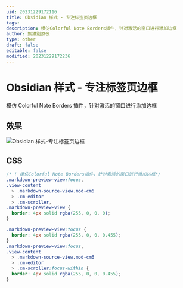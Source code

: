 ```yaml
---
uid: 20231229172116
title: Obsidian 样式 - 专注标签页边框
tags: 
description: 模仿Colorful Note Borders插件，针对激活的窗口进行添加边框
author: 熊猫别熬夜
type: other
draft: false
editable: false
modified: 20231229172236
---
```


# Obsidian 样式 - 专注标签页边框

模仿 Colorful Note Borders 插件，针对激活的窗口进行添加边框

## 效果

![Obsidian 样式-专注标签页边框](https://cdn.pkmer.cn/images/202312291721488.gif!pkmer)

## CSS

```css
/* ! 模仿Colorful Note Borders插件，针对激活的窗口进行添加边框*/
.markdown-preview-view:focus,
.view-content
  > .markdown-source-view.mod-cm6
  > .cm-editor
  > .cm-scroller,
.markdown-preview-view {
  border: 4px solid rgba(255, 0, 0, 0);
}

.markdown-preview-view:focus {
  border: 4px solid rgba(255, 0, 0, 0.455);
}
.markdown-preview-view:focus,
.view-content
  > .markdown-source-view.mod-cm6
  > .cm-editor
  > .cm-scroller:focus-within {
  border: 4px solid rgba(255, 0, 0, 0.455);
}
```